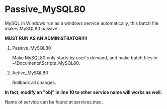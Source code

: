 # Passive_MySQL80

MySQL in Windows run as a windows service automatically, this batch file makes MySQL80 passive.

**MUST RUN AS AN ADMINISTRATOR!!!!**

1. Passive_MySQL80
   
    Make MySQL80 only starts by user's demand, and make batch files in ~\Documents\Scripts_MySQL80.

2. Active_MySQL80

    Rollback all changes.


**In fact, modify an "obj" in line 10 to other service name will works as well.**

Name of service can be found at services.msc.
